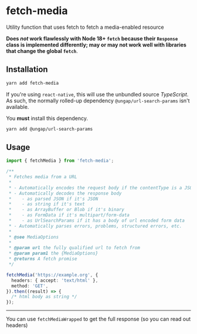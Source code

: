 # fetch-media

Utility function that uses fetch to fetch a media-enabled resource

**Does _not_ work flawlessly with Node 18+ `fetch` because their `Response` class is implemented differently; may or may not work well with libraries that change the global `fetch`**.

## Installation

```bash
yarn add fetch-media
```

If you're using `react-native`, this will use the unbundled source _TypeScript_. As such, the normally rolled-up dependency `@ungap/url-search-params` isn't available.

You **must** install this dependency.

```bash
yarn add @ungap/url-search-params
```

## Usage

```typescript
import { fetchMedia } from 'fetch-media';

/**
 * Fetches media from a URL
 *
 * - Automatically encodes the request body if the contentType is a JSON type
 * - Automatically decodes the response body
 *    - as parsed JSON if it's JSON
 *    - as string if it's text
 *    - as ArrayBuffer or Blob if it's binary
 *    - as FormData if it's multipart/form-data
 *    - as UrlSearchParams if it has a body of url encoded form data
 * - Automatically parses errors, problems, structured errors, etc.
 *
 * @see MediaOptions
 *
 * @param url the fully qualified url to fetch from
 * @param param1 the {MediaOptions}
 * @returns A fetch promise
 */

fetchMedia('https://example.org', {
  headers: { accept: 'text/html' },
  method: 'GET',
}).then((result) => {
  /* html body as string */
});
```

---

You can use `fetchMediaWrapped` to get the full response (so you can read out headers)
